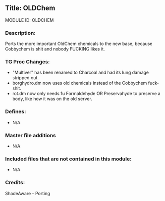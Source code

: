 ## Title: OLDChem

MODULE ID: OLDCHEM

### Description:

Ports the more important OldChem chemicals to the new base, because Cobbychem is shit and nobody FUCKING likes it.

### TG Proc Changes:

- "Multiver" has been renamed to Charcoal and had its lung damage stripped out.
- borghydro.dm now uses old chemicals instead of the Cobbychem fuck-shit.
- rot.dm now only needs 1u Formaldehyde OR Preservahyde to preserve a body, like how it was on the old server.

### Defines:

- N/A

### Master file additions

- N/A

### Included files that are not contained in this module:

- N/A

### Credits:

ShadeAware - Porting
